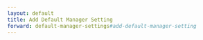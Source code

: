```yaml
---
layout: default
title: Add Default Manager Setting
forward: default-manager-settings#add-default-manager-setting
---
```

